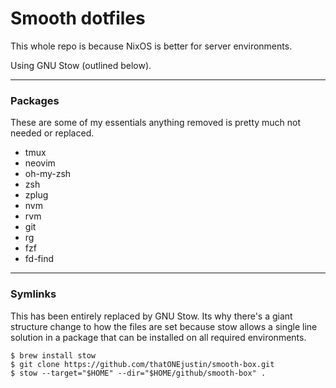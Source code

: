 # Smooth dotfiles
This whole repo is because NixOS is better for server environments.

Using GNU Stow (outlined below). 

---

### Packages
These are some of my essentials anything removed is pretty much not needed or replaced.

- tmux
- neovim
- oh-my-zsh
- zsh
- zplug
- nvm
- rvm
- git
- rg
- fzf
- fd-find
--- 

### Symlinks 
This has been entirely replaced by GNU Stow. Its why there's a giant structure change to how the files are set because stow allows a single line solution in a package that can be installed on all required environments. 

```shell
$ brew install stow
$ git clone https://github.com/thatONEjustin/smooth-box.git
$ stow --target="$HOME" --dir="$HOME/github/smooth-box" .
```
